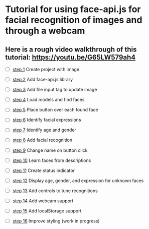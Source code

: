 # Tutorial for using face-api.js for facial recognition of images and through a webcam

## Here is a rough video walkthrough of this tutorial: https://youtu.be/G65LW579ah4
 - [ ] [step 1](https://github.com/seattleacademy/faceCam/tree/step1) Create project with image
 - [ ] [step 2](https://github.com/seattleacademy/faceCam/tree/step2) Add face-api.js library
 - [ ] [step 3](https://github.com/seattleacademy/faceCam/tree/step3) Add file input tag to update image
 - [ ] [step 4](https://github.com/seattleacademy/faceCam/tree/step4) Load models and find faces
 - [ ] [step 5](https://github.com/seattleacademy/faceCam/tree/step5) Place button over each found face 
 - [ ] [step 6](https://github.com/seattleacademy/faceCam/tree/step6) Identify facial expressions
 - [ ] [step 7](https://github.com/seattleacademy/faceCam/tree/step7) Identify age and gender
 - [ ] [step 8](https://github.com/seattleacademy/faceCam/tree/step8) Add facial recognition
 - [ ] [step 9](https://github.com/seattleacademy/faceCam/tree/step9) Change name on button click
 - [ ] [step 10](https://github.com/seattleacademy/faceCam/tree/step10) Learn faces from descriptions
 - [ ] [step 11](https://github.com/seattleacademy/faceCam/tree/step11) Create status indicator
 - [ ] [step 12](https://github.com/seattleacademy/faceCam/tree/step12) Display age, gender, and expression for unknown faces
 - [ ] [step 13](https://github.com/seattleacademy/faceCam/tree/step13) Add controls to tune recognitions
 - [ ] [step 14](https://github.com/seattleacademy/faceCam/tree/step14) Add webcam support
 - [ ] [step 15](https://github.com/seattleacademy/faceCam/tree/step15) Add localStorage support
 - [ ] [step 16](https://github.com/seattleacademy/faceCam/tree/step15) Improve styling (work in progress)

